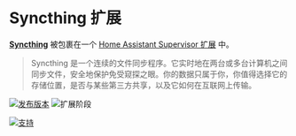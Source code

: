 # Syncthing 扩展

[**Syncthing**](https://syncthing.net/) 被包裹在一个 [Home Assistant Supervisor 扩展](https://www.home-assistant.io/addons/) 中。

> Syncthing 是一个连续的文件同步程序。它实时地在两台或多台计算机之间同步文件，安全地保护免受窥探之眼。你的数据只属于你，你值得选择它的存储位置，是否与某些第三方共享，以及它如何在互联网上传输。

[![发布版本][release-badge]][release]
![扩展阶段][stage-badge]

[![支持][donation-badge]][donation-url]


[stage-badge]: https://img.shields.io/badge/扩展%20阶段-稳定-green.svg

[release-badge]: https://img.shields.io/badge/版本-v1.19.8-blue.svg
[release]: https://github.com/Poeschl-HomeAssistant-Addons/syncthing/tree/v1.19.8

[donation-badge]: https://img.shields.io/badge/Buy%20me%20a%20coffee-%23d32f2f?logo=buy-me-a-coffee&style=for-the-badge&logoColor=white
[donation-url]: https://www.buymeacoffee.com/Poeschl